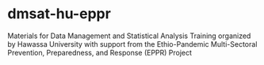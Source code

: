 # dmsat-hu-eppr
Materials for Data Management and Statistical Analysis Training organized by Hawassa University with support from the Ethio-Pandemic Multi-Sectoral Prevention, Preparedness, and Response (EPPR) Project
